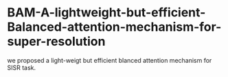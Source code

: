 # BAM-A-lightweight-but-efficient-Balanced-attention-mechanism-for-super-resolution
we proposed a light-weigt but efficient blanced attention mechanism for SISR task. 
